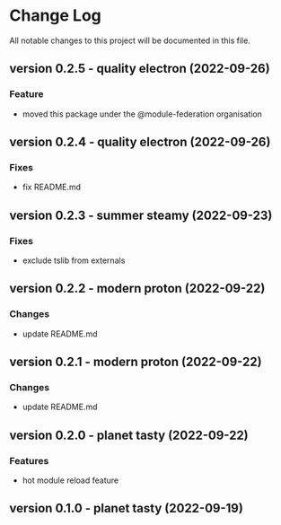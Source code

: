 # Change Log

All notable changes to this project will be documented in this file.

## version 0.2.5 - quality electron (2022-09-26)

### Feature

- moved this package under the @module-federation organisation

## version 0.2.4 - quality electron (2022-09-26)

### Fixes

- fix README.md

## version 0.2.3 - summer steamy (2022-09-23)

### Fixes

- exclude tslib from externals

## version 0.2.2 - modern proton (2022-09-22)

### Changes

- update README.md

## version 0.2.1 - modern proton (2022-09-22)

### Changes

- update README.md

## version 0.2.0 - planet tasty (2022-09-22)

### Features

- hot module reload feature

## version 0.1.0 - planet tasty (2022-09-19)
